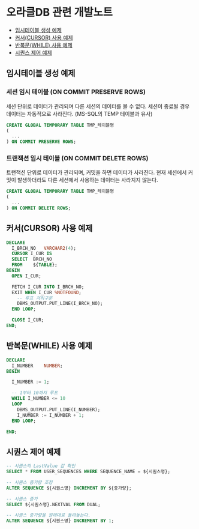# 오라클DB 관련 개발노트
  - [임시테이블 생성 예제](#임시테이블-생성-예제)
  - [커서(CURSOR) 사용 예제](#커서cursor-사용-예제)
  - [반복문(WHILE) 사용 예제](#반복문while-사용-예제)
  - [시퀀스 제어 예제](#시퀀스-제어-예제)
  
## 임시테이블 생성 예제
### 세션 임시 테이블 (ON COMMIT PRESERVE ROWS)
세션 단위로 데이터가 관리되며 다른 세션의 데이터를 볼 수 없다. 세션이 종료될 경우 데이터는 자동적으로 사라진다. (MS-SQL의 TEMP 테이블과 유사)

``` sql
CREATE GLOBAL TEMPORARY TABLE TMP_테이블명
(
  ...
) ON COMMIT PRESERVE ROWS;
```

### 트랜잭션 임시 테이블 (ON COMMIT DELETE ROWS)
트랜잭션 단위로 데이터가 관리되며, 커밋을 하면 데이터가 사라진다. 현재 세션에서 커밋이 발생하더라도 다른 세션에서 사용하는 데이터는 사라지지 않는다.

``` sql
CREATE GLOBAL TEMPORARY TABLE TMP_테이블명
(
  ...
) ON COMMIT DELETE ROWS;
```

## 커서(CURSOR) 사용 예제
``` sql
DECLARE
  I_BRCH_NO   VARCHAR2(4);
  CURSOR I_CUR IS
  SELECT  BRCH_NO
  FROM    ${TABLE};
BEGIN
  OPEN I_CUR;

  FETCH I_CUR INTO I_BRCH_NO;
  EXIT WHEN I_CUR %NOTFOUND;
    -- 루프 처리구문
    DBMS_OUTPUT.PUT_LINE(I_BRCH_NO);
  END LOOP;

  CLOSE I_CUR;  
END;  
```

## 반복문(WHILE) 사용 예제
``` sql
DECLARE
  I_NUMBER    NUMBER;
BEGIN

  I_NUMBER := 1;

  -- 1부터 10까지 루프
  WHILE I_NUMBER <= 10  
  LOOP
    DBMS_OUTPUT.PUT_LINE(I_NUMBER);
    I_NUMBER := I_NUMBER + 1;
  END LOOP;

END;
```

## 시퀀스 제어 예제
``` sql
-- 시퀀스의 LastValue 값 확인
SELECT * FROM USER_SEQUENCES WHERE SEQUENCE_NAME = ${시퀀스명};

-- 시퀀스 증가량 조정
ALTER SEQUENCE ${시퀀스명} INCREMENT BY ${증가량};

-- 시퀀스 증가
SELECT ${시퀀스명}.NEXTVAL FROM DUAL;

-- 시퀀스 증가량을 원래대로 돌려놓는다.
ALTER SEQUENCE ${시퀀스명} INCREMENT BY 1;
```
